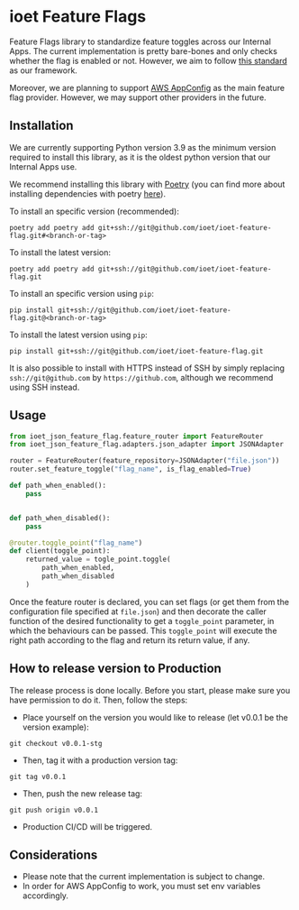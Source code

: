 # ioet Feature Flags

Feature Flags library to standardize feature toggles across our Internal Apps.
The current implementation is pretty bare-bones and only checks whether the flag is enabled or not.
However, we aim to follow [this standard](https://martinfowler.com/articles/feature-toggles.html) as our framework.

Moreover, we are planning to support [AWS AppConfig](https://docs.aws.amazon.com/appconfig/latest/userguide/what-is-appconfig.html) as the main feature flag provider. However, we may support other providers in the future.


## Installation
We are currently supporting Python version 3.9 as the minimum version required to install this library, as it is the oldest python version that our Internal Apps use.

We recommend installing this library with [Poetry](https://python-poetry.org/) (you can find more about installing dependencies with poetry [here](https://python-poetry.org/docs/cli/#add)).

To install an specific version (recommended):
```
poetry add poetry add git+ssh://git@github.com/ioet/ioet-feature-flag.git#<branch-or-tag>
```

To install the latest version:
```shell
poetry add poetry add git+ssh://git@github.com/ioet/ioet-feature-flag.git
```

To install an specific version using `pip`:
```
pip install git+ssh://git@github.com/ioet/ioet-feature-flag.git@<branch-or-tag>
```

To install the latest version using `pip`:
```
pip install git+ssh://git@github.com/ioet/ioet-feature-flag.git
```

It is also possible to install with HTTPS instead of SSH by simply replacing `ssh://git@github.com` by `https://github.com`, although we recommend using SSH instead.


## Usage

```python
from ioet_json_feature_flag.feature_router import FeatureRouter
from ioet_json_feature_flag.adapters.json_adapter import JSONAdapter

router = FeatureRouter(feature_repository=JSONAdapter("file.json"))
router.set_feature_toggle("flag_name", is_flag_enabled=True)

def path_when_enabled():
    pass


def path_when_disabled():
    pass

@router.toggle_point("flag_name")
def client(toggle_point):
    returned_value = togle_point.toggle(
        path_when_enabled,
        path_when_disabled
    )
```

Once the feature router is declared, you can set flags (or get them from the 
configuration file specified at `file.json`) and then decorate the caller 
function of the desired functionality to get a `toggle_point` parameter, in which the behaviours can be passed. This `toggle_point` will execute the right path according to the flag and return its return value, if any.


## How to release version to Production
The release process is done locally. Before you start, please make sure you have permission to
do it. Then, follow the steps:
- Place yourself on the version you would like to release (let v0.0.1 be the version example):

```
git checkout v0.0.1-stg
```

- Then, tag it with a production version tag:

```
git tag v0.0.1
```

- Then, push the new release tag:

```
git push origin v0.0.1
```

- Production CI/CD will be triggered.

## Considerations
- Please note that the current implementation is subject to change.
- In order for AWS AppConfig to work, you must set env variables accordingly.

